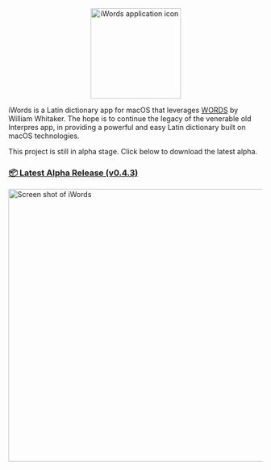 <script async defer data-website-id="6cec7f4f-35d5-4b4b-8053-9f9ce2fd8a43" src="http://45.33.79.83:3000/umami.js"></script>

<center>
  <img width="179" 
       alt="iWords application icon" 
       src="https://user-images.githubusercontent.com/2500910/115124103-7b6f5b80-9f8e-11eb-825b-5e5df73d2352.png">
</center>

iWords is a Latin dictionary app for macOS that leverages 
[WORDS](https://mk270.github.io/whitakers-words/) by William Whitaker. The hope is to continue the legacy of the 
venerable old Interpres app, in providing a powerful and easy
Latin dictionary built on macOS technologies.

This project is still in alpha stage. Click below to download the latest alpha.

### [📦 Latest Alpha Release (v0.4.3)](https://github.com/dweiner13/iwords/releases/tag/v0.4.3)
 
<a href="https://user-images.githubusercontent.com/2500910/114791452-95bdf500-9d54-11eb-9737-732701851621.png">
  <img width="540" 
       alt="Screen shot of iWords" 
       src="https://user-images.githubusercontent.com/2500910/114791400-7f179e00-9d54-11eb-89ef-12ad462cff73.png">
</a>
